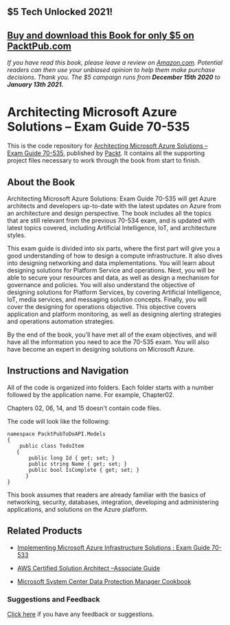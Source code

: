 ## $5 Tech Unlocked 2021!
[Buy and download this Book for only $5 on PacktPub.com](https://www.packtpub.com/product/architecting-microsoft-azure-solutions-exam-guide-70-535/9781788991735)
-----
*If you have read this book, please leave a review on [Amazon.com](https://www.amazon.com/gp/product/1788991737).     Potential readers can then use your unbiased opinion to help them make purchase decisions. Thank you. The $5 campaign         runs from __December 15th 2020__ to __January 13th 2021.__*

# Architecting Microsoft Azure Solutions – Exam Guide 70-535
This is the code repository for [Architecting Microsoft Azure Solutions – Exam Guide 70-535](https://www.packtpub.com/virtualization-and-cloud/architecting-microsoft-azure-solutions-exam-guide-70-535?utm_source=github&utm_medium=repository&utm_campaign=9781788991735), published by [Packt](https://www.packtpub.com/?utm_source=github). It contains all the supporting project files necessary to work through the book from start to finish.
## About the Book
Architecting Microsoft Azure Solutions: Exam Guide 70-535 will get Azure architects and developers up-to-date with the latest updates on Azure from an architecture and design perspective. The book includes all the topics that are still relevant from the previous 70-534 exam, and is updated with latest topics covered, including Artificial Intelligence, IoT, and architecture styles.

This exam guide is divided into six parts, where the first part will give you a good understanding of how to design a compute infrastructure. It also dives into designing networking and data implementations. You will learn about designing solutions for Platform Service and operations. Next, you will be able to secure your resources and data, as well as design a mechanism for governance and policies. You will also understand the objective of designing solutions for Platform Services, by covering Artificial Intelligence, IoT, media services, and messaging solution concepts. Finally, you will cover the designing for operations objective. This objective covers application and platform monitoring, as well as designing alerting strategies and operations automation strategies.

By the end of the book, you’ll have met all of the exam objectives, and will have all the information you need to ace the 70-535 exam. You will also have become an expert in designing solutions on Microsoft Azure.

## Instructions and Navigation
All of the code is organized into folders. Each folder starts with a number followed by the application name. For example, Chapter02.

Chapters 02, 06, 14, and 15 doesn't contain code files.

The code will look like the following:
```
namespace PacktPubToDoAPI.Models
{
    public class TodoItem
   {
       public long Id { get; set; }
       public string Name { get; set; }
       public bool IsComplete { get; set; }
      }
}
```

This book assumes that readers are already familiar with the basics of networking, security,
databases, integration, developing and administering applications, and solutions on the
Azure platform.

## Related Products
* [Implementing Microsoft Azure Infrastructure Solutions : Exam Guide 70-533](https://www.packtpub.com/virtualization-and-cloud/implementing-microsoft-azure-infrastructure-solutions-exam-guide-70-533?utm_source=github&utm_medium=repository&utm_campaign=9781789137958)

* [AWS Certified Solution Architect –Associate Guide](https://www.packtpub.com/virtualization-and-cloud/aws-certified-solution-architect-–associate-guide?utm_source=github&utm_medium=repository&utm_campaign=9781789130669)

* [Microsoft System Center Data Protection Manager Cookbook](https://www.packtpub.com/virtualization-and-cloud/microsoft-system-center-data-protection-manager-cookbook-0?utm_source=github&utm_medium=repository&utm_campaign=9781787289284)

### Suggestions and Feedback
[Click here](https://docs.google.com/forms/d/e/1FAIpQLSe5qwunkGf6PUvzPirPDtuy1Du5Rlzew23UBp2S-P3wB-GcwQ/viewform) if you have any feedback or suggestions.
